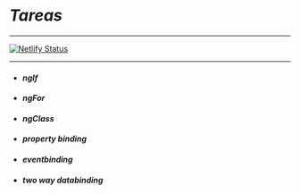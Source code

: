 # *Tareas*
___
[![Netlify Status](https://api.netlify.com/api/v1/badges/3950a1e4-c3d4-4132-b475-d24b2b070a82/deploy-status)](https://app.netlify.com/sites/justcoddev-ng-tareas/deploys)
___

* #### *ngIf*
* #### *ngFor*
* #### *ngClass*

* #### *property binding*
* #### *eventbinding*
* #### *two way databinding*
